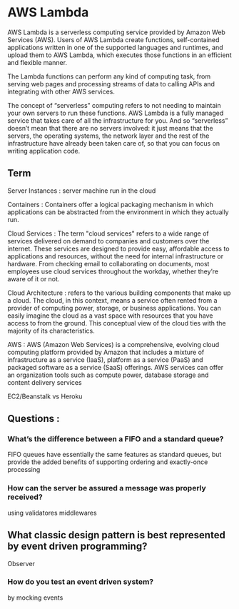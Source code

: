 # AWS Lambda

AWS Lambda is a serverless computing service provided by Amazon Web Services (AWS). Users of AWS Lambda create functions, self-contained applications written in one of the supported languages and runtimes, and upload them to AWS Lambda, which executes those functions in an efficient and flexible manner.

The Lambda functions can perform any kind of computing task, from serving web pages and processing streams of data to calling APIs and integrating with other AWS services.

The concept of “serverless” computing refers to not needing to maintain your own servers to run these functions. AWS Lambda is a fully managed service that takes care of all the infrastructure for you. And so “serverless” doesn’t mean that there are no servers involved: it just means that the servers, the operating systems, the network layer and the rest of the infrastructure have already been taken care of, so that you can focus on writing application code.

## Term

Server Instances  : server machine run in the cloud

Containers : Containers offer a logical packaging mechanism in which applications can be abstracted from the environment in which they actually run. 
 
Cloud Services : The term "cloud services" refers to a wide range of services delivered on demand to companies and customers over the internet. These services are designed to provide easy, affordable access to applications and resources, without the need for internal infrastructure or hardware. From checking email to collaborating on documents, most employees use cloud services throughout the workday, whether they’re aware of it or not.

Cloud Architecture :  refers to the various building components that make up a cloud. The cloud, in this context, means a service often rented from a provider of computing power, storage, or business applications. You can easily imagine the cloud as a vast space with resources that you have access to from the ground. This conceptual view of the cloud ties with the majority of its characteristics.

AWS : AWS (Amazon Web Services) is a comprehensive, evolving cloud computing platform provided by Amazon that includes a mixture of infrastructure as a service (IaaS), platform as a service (PaaS) and packaged software as a service (SaaS) offerings. AWS services can offer an organization tools such as compute power, database storage and content delivery services


EC2/Beanstalk vs Heroku

## Questions : 

### What’s the difference between a FIFO and a standard queue?

FIFO queues have essentially the same features as standard queues, but provide the added benefits of supporting ordering and exactly-once processing

### How can the server be assured a message was properly received?

using validatores middlewares

## What classic design pattern is best represented by event driven programming?

Observer

### How do you test an event driven system?

by mocking events
